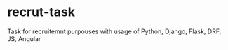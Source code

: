# recrut-task

Task for recruitemnt purpouses with usage of Python, Django, Flask, DRF, JS, Angular
